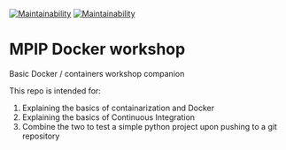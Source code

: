 [![Maintainability](https://travis-ci.com/lucasmiranda42/MPIP_Docker_workshop.svg?branch=main)](https://travis-ci.com/github/lucasmiranda42/MPIP_Docker_workshop)
[![Maintainability](https://gitlab.mpcdf.mpg.de/lucasmir/MPIP_Docker_workshop/badges/main/coverage.svg)](https://coverage.readthedocs.io/en/coverage-5.3/)

# MPIP Docker workshop
Basic Docker / containers workshop companion

This repo is intended for:

1) Explaining the basics of containarization and Docker
2) Explaining the basics of Continuous Integration
3) Combine the two to test a simple python project upon pushing to a git repository